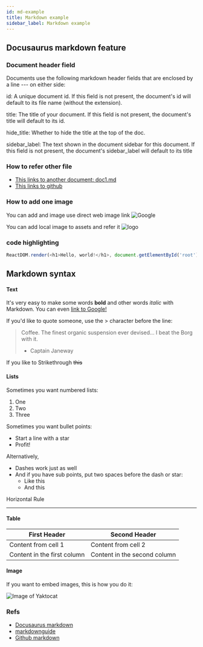 ```yaml
---
id: md-example
title: Markdown example
sidebar_label: Markdown example
---
```



## Docusaurus markdown feature

### Document header field

Documents use the following markdown header fields that are enclosed by a line --- on either side:

id: A unique document id. If this field is not present, the document's id will default to its file name (without the extension).

title: The title of your document. If this field is not present, the document's title will default to its id.

hide_title: Whether to hide the title at the top of the doc.

sidebar_label: The text shown in the document sidebar for this document. If this field is not present, the document's sidebar_label will default to its title

### How to refer other file

* [This links to another document: doc1.md](doc1.md)
* [This links to github](http://github.com)


### How to add one image

You can add and image use direct web image link
![Google](https://www.google.com/images/branding/googlelogo/1x/googlelogo_color_272x92dp.png)

You can add local image to assets and refer it
![logo](../assets/iost-logo-large.png)


### code highlighting

```js
ReactDOM.render(<h1>Hello, world!</h1>, document.getElementById('root'));
```


## Markdown syntax

#### Text
It's very easy to make some words **bold** and other words *italic* with Markdown. You can even [link to Google!](http://google.com)

If you'd like to quote someone, use the > character before the line:

> Coffee. The finest organic suspension ever devised... I beat the Borg with it.
> - Captain Janeway

If you like to Strikethrough
~~this~~

#### Lists

Sometimes you want numbered lists:

1. One
2. Two
3. Three

Sometimes you want bullet points:

* Start a line with a star
* Profit!

Alternatively,

- Dashes work just as well
- And if you have sub points, put two spaces before the dash or star:
  - Like this
  - And this


Horizontal Rule

---


#### Table
First Header | Second Header
------------ | -------------
Content from cell 1 | Content from cell 2
Content in the first column | Content in the second column

#### Image

If you want to embed images, this is how you do it:

![Image of Yaktocat](https://octodex.github.com/images/yaktocat.png)



### Refs

* [Docusaurus markdown](https://docusaurus.io/docs/en/doc-markdown)
* [markdownguide](https://www.markdownguide.org/)
* [Github markdown](https://guides.github.com/features/mastering-markdown/)
